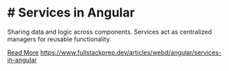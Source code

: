 # # Services in Angular

Sharing data and logic across components. Services act as centralized managers for reusable functionality.

[Read More](https://www.fullstackprep.dev/articles/webd/angular/services-in-angular) https://www.fullstackprep.dev/articles/webd/angular/services-in-angular